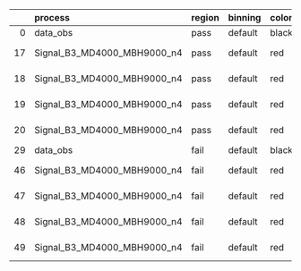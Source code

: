 |    | process                     | region   | binning   | color   | process_type   |   scale | variation   | source_filename                                                      | source_histname    | alias                       | title     |   combine_idx |     lnN |   shapes | syst_type   | direction   | variation_alias   |
|---:|:----------------------------|:---------|:----------|:--------|:---------------|--------:|:------------|:---------------------------------------------------------------------|:-------------------|:----------------------------|:----------|--------------:|--------:|---------:|:------------|:------------|:------------------|
|  0 | data_obs                    | pass     | default   | black   | DATA           |       1 | nominal     | ./histograms_for_2DAlphabet_v18//BH_Data.root                        | hpass              | Data                        | Data      |           nan | nan     |      nan | nan         | nan         | nan               |
| 17 | Signal_B3_MD4000_MBH9000_n4 | pass     | default   | red     | SIGNAL         |       1 | lumi        | ./histograms_for_2DAlphabet_v18//BH_Signal_B3_MD4000_MBH9000_n4.root | hpass              | Signal_B3_MD4000_MBH9000_n4 | BH signal |           nan |   1.016 |      nan | lnN         | nan         | nan               |
| 18 | Signal_B3_MD4000_MBH9000_n4 | pass     | default   | red     | SIGNAL         |       1 | SVM         | ./histograms_for_2DAlphabet_v18//BH_Signal_B3_MD4000_MBH9000_n4.root | hpass_SVMsyst_up   | Signal_B3_MD4000_MBH9000_n4 | BH signal |           nan | nan     |        1 | shapes      | Up          | SVMsyst           |
| 19 | Signal_B3_MD4000_MBH9000_n4 | pass     | default   | red     | SIGNAL         |       1 | SVM         | ./histograms_for_2DAlphabet_v18//BH_Signal_B3_MD4000_MBH9000_n4.root | hpass_SVMsyst_down | Signal_B3_MD4000_MBH9000_n4 | BH signal |           nan | nan     |        1 | shapes      | Down        | SVMsyst           |
| 20 | Signal_B3_MD4000_MBH9000_n4 | pass     | default   | red     | SIGNAL         |       1 | nominal     | ./histograms_for_2DAlphabet_v18//BH_Signal_B3_MD4000_MBH9000_n4.root | hpass              | Signal_B3_MD4000_MBH9000_n4 | BH signal |           nan | nan     |      nan | nan         | nan         | nan               |
| 29 | data_obs                    | fail     | default   | black   | DATA           |       1 | nominal     | ./histograms_for_2DAlphabet_v18//BH_Data.root                        | hfail              | Data                        | Data      |           nan | nan     |      nan | nan         | nan         | nan               |
| 46 | Signal_B3_MD4000_MBH9000_n4 | fail     | default   | red     | SIGNAL         |       1 | lumi        | ./histograms_for_2DAlphabet_v18//BH_Signal_B3_MD4000_MBH9000_n4.root | hfail              | Signal_B3_MD4000_MBH9000_n4 | BH signal |           nan |   1.016 |      nan | lnN         | nan         | nan               |
| 47 | Signal_B3_MD4000_MBH9000_n4 | fail     | default   | red     | SIGNAL         |       1 | SVM         | ./histograms_for_2DAlphabet_v18//BH_Signal_B3_MD4000_MBH9000_n4.root | hfail_SVMsyst_up   | Signal_B3_MD4000_MBH9000_n4 | BH signal |           nan | nan     |        1 | shapes      | Up          | SVMsyst           |
| 48 | Signal_B3_MD4000_MBH9000_n4 | fail     | default   | red     | SIGNAL         |       1 | SVM         | ./histograms_for_2DAlphabet_v18//BH_Signal_B3_MD4000_MBH9000_n4.root | hfail_SVMsyst_down | Signal_B3_MD4000_MBH9000_n4 | BH signal |           nan | nan     |        1 | shapes      | Down        | SVMsyst           |
| 49 | Signal_B3_MD4000_MBH9000_n4 | fail     | default   | red     | SIGNAL         |       1 | nominal     | ./histograms_for_2DAlphabet_v18//BH_Signal_B3_MD4000_MBH9000_n4.root | hfail              | Signal_B3_MD4000_MBH9000_n4 | BH signal |           nan | nan     |      nan | nan         | nan         | nan               |